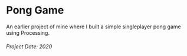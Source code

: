 # Pong Game

An earlier project of mine where I built a simple singleplayer pong game using Processing.

###### Project Date: 2020
